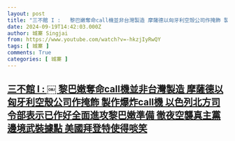 ```yaml
---
layout: post
title: "三不館 I : ￼ 黎巴嫩奪命call機並非台灣製造 摩薩德以匈牙利空殼公司作掩飾 製作爆炸call機 以色列北方司令部表示已作好全面進攻黎巴嫩準備 徹夜空襲真主黨邊境武裝據點 美國拜登特使得啖笑"
date: 2024-09-19T14:42:03.000Z
author: 城寨 Singjai
from: https://www.youtube.com/watch?v=-hkzjIyRwQY
tags: [ 城寨 ]
comments: True
categories: [ 城寨 ]
---
```

<!--1726756923000-->
[三不館 I : ￼ 黎巴嫩奪命call機並非台灣製造 摩薩德以匈牙利空殼公司作掩飾 製作爆炸call機 以色列北方司令部表示已作好全面進攻黎巴嫩準備 徹夜空襲真主黨邊境武裝據點 美國拜登特使得啖笑](https://www.youtube.com/watch?v=-hkzjIyRwQY)
------

<div>

</div>
